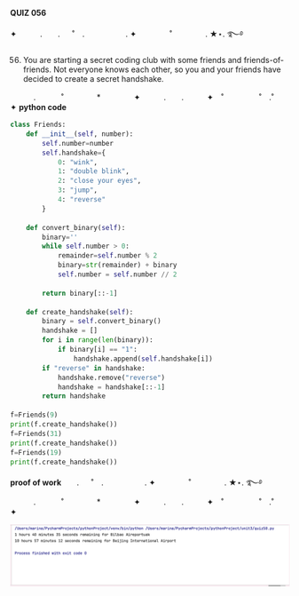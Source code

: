 
**QUIZ 056** 

✦　　　.　　. 　 ˚　.　　　　　 . ✦　　　 　˚　　　　 . ★⋆. ࿐࿔ 

56. You are starting a secret coding club with some friends and friends-of-friends. Not everyone knows each other, so you and your friends have decided to create a secret handshake.


　　　.   　　˚　　 　　*　　 　　✦　　　.　　.　　　✦　˚ 　　　　 ˚　.˚　　　　✦
**python code**

```.py
class Friends:
    def __init__(self, number):
        self.number=number
        self.handshake={
            0: "wink",
            1: "double blink",
            2: "close your eyes",
            3: "jump",
            4: "reverse"
        }

    def convert_binary(self):
        binary=''
        while self.number > 0:
            remainder=self.number % 2
            binary=str(remainder) + binary
            self.number = self.number // 2

        return binary[::-1]

    def create_handshake(self):
        binary = self.convert_binary()
        handshake = []
        for i in range(len(binary)):
            if binary[i] == "1":
                handshake.append(self.handshake[i])
        if "reverse" in handshake:
            handshake.remove("reverse")
            handshake = handshake[::-1]
        return handshake

f=Friends(9)
print(f.create_handshake())
f=Friends(31)
print(f.create_handshake())
f=Friends(19)
print(f.create_handshake())

```
**proof of work**　　. 　 ˚　.　　　　　 . ✦　　　 　˚　　　　 . ★⋆. ࿐࿔ 
　　　.   　　˚　　 　　*　　 　　✦　　　.　　.　　　✦　˚ 　　　　 ˚　.˚　　　　✦

![](https://github.com/marinamen/unit3/blob/main/images/Screenshot%202024-02-19%20at%2008.38.22.png)
